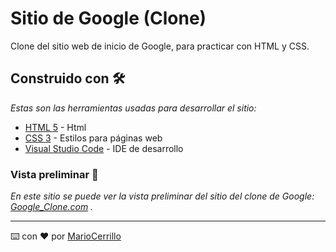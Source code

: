 # Sitio de Google (Clone)
Clone del sitio web de inicio de Google, para practicar con HTML y CSS.

## Construido con 🛠️

_Estas son las herramientas usadas para desarrollar el sitio:_

* [HTML 5](https://www.w3schools.com/html/default.asp) - Html
* [CSS 3](https://www.w3schools.com/css/default.asp) - Estilos para páginas web
* [Visual Studio Code](https://code.visualstudio.com/) - IDE de desarrollo

### Vista preliminar 🚀

_En este sitio se puede ver la vista preliminar del sitio del clone de Google: [Google_Clone.com](https://m4lal0.github.io/Google_Clone/) ._

---
⌨️ con ❤️ por [MarioCerrillo](https://github.com/m4lal0)